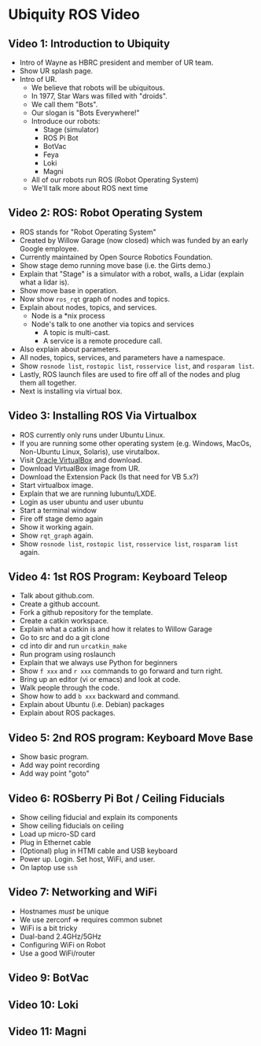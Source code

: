 # Ubiquity ROS Video

## Video 1: Introduction to Ubiquity

* Intro of Wayne as HBRC president and member of UR team.
* Show UR splash page.
* Intro of UR.
  * We believe that robots will be ubiquitous.
  * In 1977, Star Wars was filled with "droids".
  * We call them "Bots".
  * Our slogan is "Bots Everywhere!"
  * Introduce our robots:
    * Stage (simulator)
    * ROS Pi Bot
    * BotVac
    * Feya
    * Loki
    * Magni
  * All of our robots run ROS (Robot Operating System)
  * We'll talk more about ROS next time

## Video 2: ROS: Robot Operating System

* ROS stands for "Robot Operating System"
* Created by Willow Garage (now closed) which was funded
  by an early Google employee.
* Currently maintained by Open Source Robotics Foundation.
* Show stage demo running move base (i.e. the Girts demo.)
* Explain that "Stage" is a simulator with a robot, walls,
  a Lidar (explain what a lidar is).
* Show move base in operation.
* Now show `ros_rqt` graph of nodes and topics.
* Explain about nodes, topics, and services.
  * Node is a *nix process
  * Node's talk to one another via topics and services
    * A topic is multi-cast.
    * A service is a remote procedure call.
* Also explain about parameters.
* All nodes, topics, services, and parameters have a namespace.
* Show `rosnode list`, `rostopic list`, `rosservice list`, and
  `rosparam list`.
* Lastly, ROS launch files are used to fire off all of the
  nodes and plug them all together.
* Next is installing via virtual box.

## Video 3: Installing ROS Via Virtualbox

* ROS currently only runs under Ubuntu Linux.
* If you are running some other operating system (e.g. Windows,
  MacOs, Non-Ubuntu Linux, Solaris), use virutalbox.
* Visit [Oracle VirtualBox](https://www.virtualbox.org/) and download.
* Download VirtualBox image from UR.
* Download the Extension Pack (Is that need for VB 5.x?)
* Start virtualbox image.
* Explain that we are running lubuntu/LXDE.
* Login as user ubuntu and user ubuntu
* Start a terminal window
* Fire off stage demo again
* Show it working again.
* Show `rqt_graph` again.
* Show `rosnode list`, `rostopic list`, `rosservice list`,
  `rosparam list` again.

## Video 4: 1st ROS Program: Keyboard Teleop

* Talk about github.com.
* Create a github account.
* Fork a github repository for the template.
* Create a catkin workspace.
* Explain what a catkin is and how it relates to Willow Garage
* Go to src and do a git clone
* cd into dir and run `urcatkin_make`
* Run program using roslaunch
* Explain that we always use Python for beginners
* Show `f xxx` and `r xxx` commands to go forward and turn right.
* Bring up an editor (vi or emacs) and look at code.
* Walk people through the code.
* Show how to add `b xxx` backward and command.
* Explain about Ubuntu (i.e. Debian) packages
* Explain about ROS packages.

## Video 5: 2nd ROS program: Keyboard Move Base

* Show basic program.
* Add way point recording
* Add way point "goto"

## Video 6: ROSberry Pi Bot / Ceiling Fiducials

* Show ceiling fiducial and explain its components
* Show ceiling fiducials on ceiling
* Load up micro-SD card
* Plug in Ethernet cable
* (Optional) plug in HTMI cable and USB keyboard
* Power up. Login. Set host, WiFi, and user.
* On laptop use `ssh`

## Video 7: Networking and WiFi

* Hostnames *must* be unique
* We use zerconf => requires common subnet
* WiFi is a bit tricky
* Dual-band 2.4GHz/5GHz
* Configuring WiFi on Robot
* Use a good WiFi/router

## Video 9: BotVac

## Video 10: Loki

## Video 11: Magni

